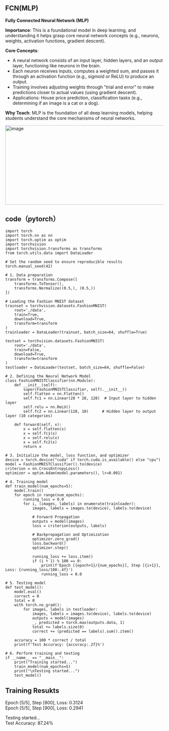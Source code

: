 ## FCN(MLP)
**Fully Connected Neural Network (MLP)**

**Importance**: This is a foundational model in deep learning, and understanding it helps grasp core neural network concepts (e.g., neurons, weights, activation functions, gradient descent).  

**Core Concepts**:  
- A neural network consists of an input layer, hidden layers, and an output layer, functioning like neurons in the brain.  
- Each neuron receives inputs, computes a weighted sum, and passes it through an activation function (e.g., sigmoid or ReLU) to produce an output.  
- Training involves adjusting weights through "trial and error" to make predictions closer to actual values (using gradient descent).  
- Applications: House price prediction, classification tasks (e.g., determining if an image is a cat or a dog).  

**Why Teach**: MLP is the foundation of all deep learning models, helping students understand the core mechanisms of neural networks.  

<img width="850" height="253" alt="image" src="https://github.com/user-attachments/assets/4f07aa2a-dd72-4e95-8543-7f71810d8023" />  


## code（pytorch）
```
import torch
import torch.nn as nn
import torch.optim as optim
import torchvision
import torchvision.transforms as transforms
from torch.utils.data import DataLoader

# Set the random seed to ensure reproducible results
torch.manual_seed(42)

# 1. Data preparation
transform = transforms.Compose([
    transforms.ToTensor(),
    transforms.Normalize((0.5,), (0.5,))
])

# Loading the Fashion MNIST dataset
trainset = torchvision.datasets.FashionMNIST(
    root='./data', 
    train=True,
    download=True, 
    transform=transform
)
trainloader = DataLoader(trainset, batch_size=64, shuffle=True)

testset = torchvision.datasets.FashionMNIST(
    root='./data', 
    train=False,
    download=True, 
    transform=transform
)
testloader = DataLoader(testset, batch_size=64, shuffle=False)

# 2. Defining the Neural Network Model
class FashionMNISTClassifier(nn.Module):
    def __init__(self):
        super(FashionMNISTClassifier, self).__init__()
        self.flatten = nn.Flatten()
        self.fc1 = nn.Linear(28 * 28, 128)  # Input layer to hidden layer
        self.relu = nn.ReLU()
        self.fc2 = nn.Linear(128, 10)      # Hidden layer to output layer (10 categories)
        
    def forward(self, x):
        x = self.flatten(x)
        x = self.fc1(x)
        x = self.relu(x)
        x = self.fc2(x)
        return x

# 3. Initialize the model, loss function, and optimizer
device = torch.device("cuda" if torch.cuda.is_available() else "cpu")
model = FashionMNISTClassifier().to(device)
criterion = nn.CrossEntropyLoss()
optimizer = optim.Adam(model.parameters(), lr=0.001)

# 4. Training model
def train_model(num_epochs=5):
    model.train()
    for epoch in range(num_epochs):
        running_loss = 0.0
        for i, (images, labels) in enumerate(trainloader):
            images, labels = images.to(device), labels.to(device)
            
            # Forward Propagation
            outputs = model(images)
            loss = criterion(outputs, labels)
            
            # Backpropagation and Optimization
            optimizer.zero_grad()
            loss.backward()
            optimizer.step()
            
            running_loss += loss.item()
            if (i + 1) % 100 == 0:
                print(f'Epoch [{epoch+1}/{num_epochs}], Step [{i+1}], Loss: {running_loss/100:.4f}')
                running_loss = 0.0

# 5. Testing model
def test_model():
    model.eval()
    correct = 0
    total = 0
    with torch.no_grad():
        for images, labels in testloader:
            images, labels = images.to(device), labels.to(device)
            outputs = model(images)
            _, predicted = torch.max(outputs.data, 1)
            total += labels.size(0)
            correct += (predicted == labels).sum().item()
    
    accuracy = 100 * correct / total
    print(f'Test Accuracy: {accuracy:.2f}%')

# 6. Perform training and testing
if __name__ == "__main__":
    print("Training started...")
    train_model(num_epochs=5)
    print("\nTesting started...")
    test_model()

```
## Training Resukts
Epoch [5/5], Step [800], Loss: 0.3124   
Epoch [5/5], Step [900], Loss: 0.2941   

Testing started...   
Test Accuracy: 87.24%   
